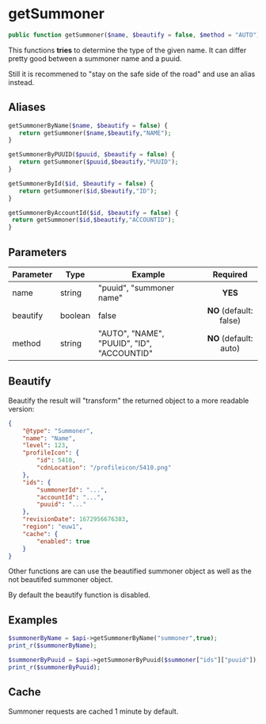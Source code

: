 # getSummoner
```php
public function getSummoner($name, $beautify = false, $method = "AUTO")
```

This functions **tries** to determine the type of the given name. It can differ pretty good between a summoner name and a puuid. 

Still it is recommened to "stay on the safe side of the road" and use an alias instead. 
## Aliases
```php
getSummonerByName($name, $beautify = false) {
   return getSummoner($name,$beautify,"NAME");
}

getSummonerByPUUID($puuid, $beautify = false) {
   return getSummoner($puuid,$beautify,"PUUID");
}

getSummonerById($id, $beautify = false) {
   return getSummoner($id,$beautify,"ID");
}

getSummonerByAccountId($id, $beautify = false) {
 return getSummoner($id,$beautify,"ACCOUNTID");
}
  ```

## Parameters

| Parameter | Type    | Example                                    |        Required         |
| --------- | ------- | ------------------------------------------ | :---------------------: |
| name      | string  | "puuid", "summoner name"                   |         **YES**         |
| beautify  | boolean | false                                      | **NO** (default: false) |
| method    | string  | "AUTO", "NAME", "PUUID", "ID", "ACCOUNTID" | **NO** (default: auto)  |

## Beautify

Beautify the result will "transform" the returned object to a more readable version:
```json
{
    "@type": "Summoner",
    "name": "Name",
    "level": 123,
    "profileIcon": {
        "id": 5410,
        "cdnLocation": "/profileicon/5410.png"
    },
    "ids": {
        "summonerId": "...",
        "accountId": "...",
        "puuid": "..."
    },
    "revisionDate": 1672956676383,
    "region": "euw1",
    "cache": {
        "enabled": true
    }
}
```

Other functions are can use the beautified summoner object as well as the not beautifed summoner object. 

By default the beautify function is disabled. 

## Examples
```php
$summonerByName = $api->getSummonerByName("summoner",true);
print_r($summonerByName);

$summonerByPuuid = $api->getSummonerByPuuid($summoner["ids"]["puuid"]);
print_r($summonerByPuuid);
```

## Cache
Summoner requests are cached 1 minute by default. 